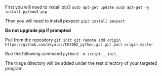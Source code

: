 First you will need to install pip3
`
sudo apt-get update
sudo apt-get -y install python3-pip
`

Then you will need to install pexpect
`pip3 install pexpect`

**Do not upgrade pip if prompted**

Pull from the repository
`
git init
git remote add origin https://github.com/akyulas/CE4062_python.git
git pull origin master
`

Run the following command
`
python3 -m script.__init__
`

The triage directory will be added under the test directory of your targeted program.

